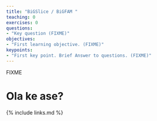 ```yaml
---
title: "BiGSlice / BiGFAM "
teaching: 0
exercises: 0
questions:
- "Key question (FIXME)"
objectives:
- "First learning objective. (FIXME)"
keypoints:
- "First key point. Brief Answer to questions. (FIXME)"
---
```

FIXME

# Ola ke ase?

{% include links.md %}
